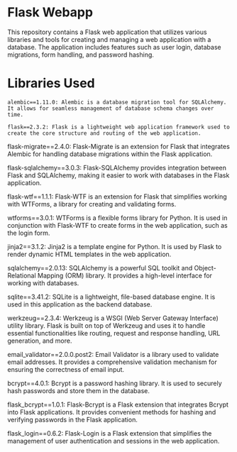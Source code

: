 # Flask Webapp

This repository contains a Flask web application that utilizes various libraries and tools for creating and managing a web application with a database. The application includes features such as user login, database migrations, form handling, and password hashing.

# Libraries Used

	alembic==1.11.0: Alembic is a database migration tool for SQLAlchemy. It allows for seamless management of database schema changes over time.

	flask==2.3.2: Flask is a lightweight web application framework used to create the core structure and routing of the web application.

flask-migrate==2.4.0: Flask-Migrate is an extension for Flask that integrates Alembic for handling database migrations within the Flask application.

flask-sqlalchemy==3.0.3: Flask-SQLAlchemy provides integration between Flask and SQLAlchemy, making it easier to work with databases in the Flask application.

flask-wtf==1.1.1: Flask-WTF is an extension for Flask that simplifies working with WTForms, a library for creating and validating forms.

wtforms==3.0.1: WTForms is a flexible forms library for Python. It is used in conjunction with Flask-WTF to create forms in the web application, such as the login form.

jinja2==3.1.2: Jinja2 is a template engine for Python. It is used by Flask to render dynamic HTML templates in the web application.

sqlalchemy==2.0.13: SQLAlchemy is a powerful SQL toolkit and Object-Relational Mapping (ORM) library. It provides a high-level interface for working with databases.

sqlite==3.41.2: SQLite is a lightweight, file-based database engine. It is used in this application as the backend database.

werkzeug==2.3.4: Werkzeug is a WSGI (Web Server Gateway Interface) utility library. Flask is built on top of Werkzeug and uses it to handle essential functionalities like routing, request and response handling, URL generation, and more.

email_validator==2.0.0.post2: Email Validator is a library used to validate email addresses. It provides a comprehensive validation mechanism for ensuring the correctness of email input.

bcrypt==4.0.1: Bcrypt is a password hashing library. It is used to securely hash passwords and store them in the database.

flask_bcrypt==1.0.1: Flask-Bcrypt is a Flask extension that integrates Bcrypt into Flask applications. It provides convenient methods for hashing and verifying passwords in the Flask application.

flask_login==0.6.2: Flask-Login is a Flask extension that simplifies the management of user authentication and sessions in the web application.
